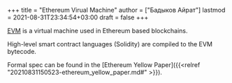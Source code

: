 +++
title = "Ethereum Virual Machine"
author = ["Бадыков Айрат"]
lastmod = 2021-08-31T23:34:54+03:00
draft = false
+++

[EVM](https://ethereum.org/en/developers/docs/evm/) is a virtual machine used in Ethereum based blockchains.

High-level smart contract languages (Solidity) are compiled to the EVM bytecode.

Formal spec can be found in the [Ethereum Yellow Paper]({{<relref "20210831150523-ethereum_yellow_paper.md#" >}}).
